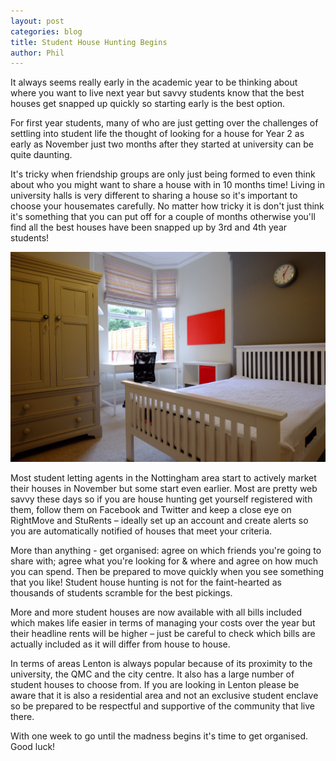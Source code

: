 ```yaml
---
layout: post
categories: blog
title: Student House Hunting Begins
author: Phil
---
```

It always seems really early in the academic year to be thinking about where you want to live next year but savvy students know that the best houses get snapped up quickly so starting early is the best option.

For first year students, many of who are just getting over the challenges of settling into student life the thought of looking for a house for Year 2 as early as November just two months after they started at university can be quite daunting.

It's tricky when friendship groups are only just being formed to even think about who you might want to share a house with in 10 months time! Living in university halls is very different to sharing a house so it's important to choose your housemates carefully. No matter how tricky it is don't just think it's something that you can put off for a couple of months otherwise you'll find all the best houses have been snapped up by 3rd and 4th year students!

![Red Bedroom](/assets/images/red-bedroom.jpg)

Most student letting agents in the Nottingham area start to actively market their houses in November but some start even earlier. Most are pretty web savvy these days so if you are house hunting get yourself registered with them, follow them on Facebook and Twitter and keep a close eye on RightMove and StuRents – ideally set up an account and create alerts so you are automatically notified of houses that meet your criteria.

More than anything - get organised: agree on which friends you're going to share with; agree what you're looking for & where and agree on how much you can spend. Then be prepared to move quickly when you see something that you like! Student house hunting is not for the faint-hearted as thousands of students scramble for the best pickings.

More and more student houses are now available with all bills included which makes life easier in terms of managing your costs over the year but their headline rents will be higher – just be careful to check which bills are actually included as it will differ from house to house.

In terms of areas Lenton is always popular because of its proximity to the university, the QMC and the city centre. It also has a large number of student houses to choose from. If you are looking in Lenton please be aware that it is also a residential area and not an exclusive student enclave so be prepared to be respectful and supportive of the community that live there.

With one week to go until the madness begins it's time to get organised. Good luck!